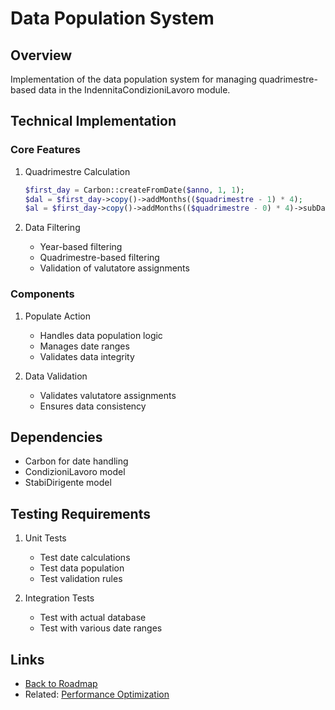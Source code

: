 # Data Population System

## Overview
Implementation of the data population system for managing quadrimestre-based data in the IndennitaCondizioniLavoro module.

## Technical Implementation

### Core Features
1. Quadrimestre Calculation
   ```php
   $first_day = Carbon::createFromDate($anno, 1, 1);
   $dal = $first_day->copy()->addMonths(($quadrimestre - 1) * 4);
   $al = $first_day->copy()->addMonths(($quadrimestre - 0) * 4)->subDay();
   ```

2. Data Filtering
   - Year-based filtering
   - Quadrimestre-based filtering
   - Validation of valutatore assignments

### Components
1. Populate Action
   - Handles data population logic
   - Manages date ranges
   - Validates data integrity

2. Data Validation
   - Validates valutatore assignments
   - Ensures data consistency

## Dependencies
- Carbon for date handling
- CondizioniLavoro model
- StabiDirigente model

## Testing Requirements
1. Unit Tests
   - Test date calculations
   - Test data population
   - Test validation rules

2. Integration Tests
   - Test with actual database
   - Test with various date ranges

## Links
- [Back to Roadmap](../../docs/roadmap.md)
- Related: [Performance Optimization](./performance-optimization.md)
